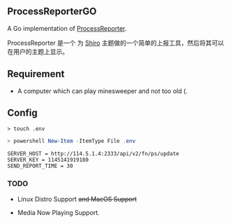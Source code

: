 ## ProcessReporterGO

A Go implementation of [ProcessReporter](https://github.com/mx-space/ProcessReporterMac).

ProcessReporter 是一个 为 [Shiro](https://github.com/Innei/Shiro) 主题做的一个简单的上报工具，然后将其可以在用户的主题上显示。

## Requirement

- A computer which can play minesweeper and not too old (.

## Config

```Shell
> touch .env
```

```PowerShell
> powershell New-Item -ItemType File .env
```

```Config(Example)
SERVER_HOST = http://114.5.1.4:2333/api/v2/fn/ps/update
SERVER_KEY = 1145141919180
SEND_REPORT_TIME = 30
```


### TODO

- Linux Distro Support ~~and MacOS Support~~

- Media Now Playing Support.

